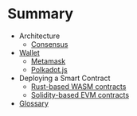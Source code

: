 # Summary

- Architecture
  - [Consensus](src/consensus.md)
- [Wallet](src/wallet.md)
  - [Metamask](src/metamask.md)
  - [Polkadot.js](src/polkadotjs.md)
- Deploying a Smart Contract
  - [Rust-based WASM contracts](src/how_to_deploy_rust.md)
  - [Solidity-based EVM contracts](src/how_to_deploy_solidity.md)
- [Glossary](src/glossary.md)
